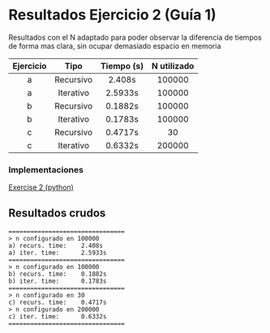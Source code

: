 # Resultados Ejercicio 2 (Guía 1)

Resultados con el N adaptado para poder observar la diferencia de tiempos de forma mas clara, sin ocupar demasiado espacio en memoria

| **Ejercicio** | **Tipo**      | **Tiempo (s)** | **N utilizado** |
|:------------:|:------------:|:-------------:|:--------------:|
| a           | Recursivo     | 2.408s        | 100000         |
| a           | Iterativo     | 2.5933s       | 100000         |
| b           | Recursivo     | 0.1882s       | 100000         |
| b           | Iterativo     | 0.1783s       | 100000         |
| c           | Recursivo     | 0.4717s       | 30             |
| c           | Iterativo     | 0.6332s       | 200000         |

### Implementaciones
[Exercise 2 (python)](ex2.py)

## Resultados crudos
```
================================
> n configurado en 100000
a) recurs. time: 	2.408s
a) iter. time: 		2.5933s
================================
> n configurado en 100000
b) recurs. time: 	0.1882s
b) iter. time: 		0.1783s
================================
> n configurado en 30
c) recurs. time: 	0.4717s
> n configurado en 200000
c) iter. time: 		0.6332s
================================
```